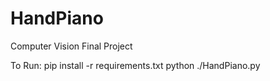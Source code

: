 # HandPiano
Computer Vision Final Project

To Run:
  pip install -r requirements.txt
  python ./HandPiano.py
